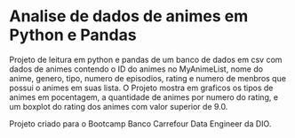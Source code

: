 # Analise de dados de animes em Python e Pandas
Projeto de leitura em python e pandas de um banco de dados em csv com dados de animes contendo o ID do animes no MyAnimeList, nome do anime, genero, tipo, numero de episodios, rating e numero de menbros que possui o animes em suas lista.
O Projeto mostra em graficos os tipos de animes em pocentagem, a quantidade de animes por numero do rating, e um boxplot do rating dos animes com valor superior de 9.0. 

Projeto criado para o Bootcamp Banco Carrefour Data Engineer da DIO.
